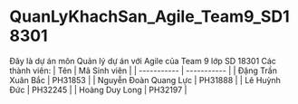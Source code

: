 # QuanLyKhachSan_Agile_Team9_SD18301
Đây là dự án môn Quản lý dự án với Agile của Team 9 lớp SD 18301
Các thành viên:
| Tên      | Mã Sinh viên |
| ----------- | ----------- |
| Đặng Trần Xuân Bắc      | PH31853       |
| Nguyễn Đoàn Quang Lực   | PH31888        |
| Lê Huỳnh Đức | PH32245        |
| Hoàng Duy Long   | PH32197        |
